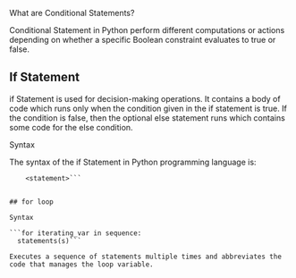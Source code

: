 

What are Conditional Statements?

Conditional Statement in Python perform different computations or actions depending on whether a specific Boolean constraint evaluates to true or false.

## If Statement

if Statement is used for decision-making operations. It contains a body of code which runs only when the condition given in the if statement is true. If the condition is false, then the optional else statement runs which contains some code for the else condition.


Syntax

The syntax of the if Statement in Python programming language is:

```if <expr>:
    <statement>```


## for loop

Syntax

```for iterating_var in sequence:
  statements(s)```

Executes a sequence of statements multiple times and abbreviates the code that manages the loop variable.
